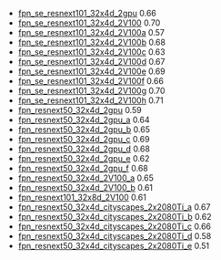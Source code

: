 * [fpn_se_resnext101_32x4d_2gpu](configs/fpn_se_resnext101_32x4d_cityscapes_2gpu.py) 0.66
* [fpn_se_resnext101_32x4d_2V100](configs/fpn_se_resnext101_32x4d_cityscapes_2V100.py) 0.70
* [fpn_se_resnext101_32x4d_2V100a](configs/fpn_se_resnext101_32x4d_cityscapes_2V100a.py) 0.57
* [fpn_se_resnext101_32x4d_2V100b](configs/fpn_se_resnext101_32x4d_cityscapes_2V100a.py) 0.68
* [fpn_se_resnext101_32x4d_2V100c](configs/fpn_se_resnext101_32x4d_cityscapes_2V100c.py) 0.63
* [fpn_se_resnext101_32x4d_2V100d](configs/fpn_se_resnext101_32x4d_cityscapes_2V100d.py) 0.67
* [fpn_se_resnext101_32x4d_2V100e](configs/fpn_se_resnext101_32x4d_cityscapes_2V100e.py) 0.69
* [fpn_se_resnext101_32x4d_2V100f](configs/fpn_se_resnext101_32x4d_cityscapes_2V100f.py) 0.66
* [fpn_se_resnext101_32x4d_2V100g](configs/fpn_se_resnext101_32x4d_cityscapes_2V100g.py) 0.70
* [fpn_se_resnext101_32x4d_2V100h](configs/fpn_se_resnext101_32x4d_cityscapes_2V100g.py) 0.71
* [fpn_resnext50_32x4d_2gpu](configs/fpn_resnext50_32x4d_cityscapes_2gpu.py) 0.59
* [fpn_resnext50_32x4d_2gpu_a](configs/fpn_resnext50_32x4d_cityscapes_2gpu_a.py) 0.64
* [fpn_resnext50_32x4d_2gpu_b](configs/fpn_resnext50_32x4d_cityscapes_2gpu_b.py) 0.65
* [fpn_resnext50_32x4d_2gpu_c](configs/fpn_resnext50_32x4d_cityscapes_2gpu_c.py) 0.69
* [fpn_resnext50_32x4d_2gpu_d](configs/fpn_resnext50_32x4d_cityscapes_2gpu_d.py) 0.68
* [fpn_resnext50_32x4d_2gpu_e](configs/fpn_resnext50_32x4d_cityscapes_2gpu_e.py) 0.62
* [fpn_resnext50_32x4d_2gpu_f](configs/fpn_resnext50_32x4d_cityscapes_2gpu_f.py) 0.68
* [fpn_resnext50_32x4d_2V100_a](configs/fpn_resnext50_32x4d_cityscapes_2V100_a.py) 0.65
* [fpn_resnext50_32x4d_2V100_b](configs/fpn_resnext50_32x4d_cityscapes_2V100_b.py) 0.61
* [fpn_resnext101_32x8d_2V100](configs/fpn_resnext101_32x8d_2V100.py) 0.61
* [fpn_resnext50_32x4d_cityscapes_2x2080Ti_a](configs/fpn_resnext50_32x4d_cityscapes_2x2080Ti_a.py) 0.67
* [fpn_resnext50_32x4d_cityscapes_2x2080Ti_b](configs/fpn_resnext50_32x4d_cityscapes_2x2080Ti_b.py) 0.62
* [fpn_resnext50_32x4d_cityscapes_2x2080Ti_c](configs/fpn_resnext50_32x4d_cityscapes_2x2080Ti_c.py) 0.66
* [fpn_resnext50_32x4d_cityscapes_2x2080Ti_d](configs/fpn_resnext50_32x4d_cityscapes_2x2080Ti_d.py) 0.58
* [fpn_resnext50_32x4d_cityscapes_2x2080Ti_e](configs/fpn_resnext50_32x4d_cityscapes_2x2080Ti_e.py) 0.51
